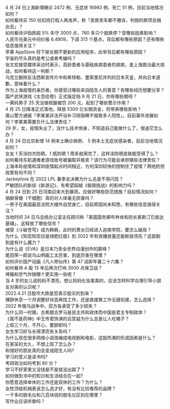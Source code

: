 4 月 24 日上海新增确诊 2472 例、无症状 16983 例、死亡 51 例，目前当地情况如何？  
如何看待买 150 份扣肉打假人再发声，称「卖房卖车都不撤诉，判赔的款项会捐出去」？  
如何看待沪指跌超 5% 失守 3000 点，760 多只个股跌停？受哪些因素影响？  
人民币兑美元中间价报 6.4909，下调 313 个基点，背后都有哪些原因？还有哪些信息值得关注？  
苹果 AppStore 将下架长期不更新的应用程序，此举背后都有哪些原因？  
宇宙的尽头真的是考公或者考编吗？  
张文宏接受媒体采访时表示，高龄患者与基础疾病患者的病故，是上海救治最大挑战，如何看待这一判断？  
乌克兰删除反法西斯宣传片中和希特勒、墨索里尼并列的日本天皇，并向日本道歉，意味着什么？  
作为上海疫情的亲历者，你感受过哪些来自陌生人的善意？有哪些经历想要分享？  
国产武侠游戏《太吾绘卷》正式版定档 9 月 21 日，你有哪些期待？  
一黄码男子 25 天没做核酸被罚 200 元，起到了哪些警示作用？  
4 月 25 日降准正式落地，释放 5300 亿长期资金，将带来哪些影响？  
唐山警方通报「李某某非法开设补习班隐瞒不报致多人阳性」，目前事件进展如何？李某某需要负什么法律责任？  
29 岁，女，疫情失业了，没什么技术傍身，不知道自己能做什么了，很迷茫怎么办？  
4 月 24 日北京新增 14 例本土确诊病例、 5 例本土无症状感染者，目前当地情况如何？  
女友 1 天涂四次防晒，1 瓶防晒 1 周多就用完了，这样涂防晒皮肤能受得了么？  
如何看待东航遇难者游戏账号被骗取并贩卖？该行为可能会承担哪些法律责任？  
上海本轮疫情和深圳疫情起点时间相近，为何深圳较快的控制住了疫情？两地防控政策有何不同？  
Jackeylove 在 2022 LPL 春季总决赛为什么总是不用闪现？  
严敏团队的新综《新游记》，有希望超越《极限挑战》的影响力吗？  
4 月 24 日到 25 日河南迎来大到暴雨，应做好哪些防范措施？目前情况如何？  
捐献骨髓（干细胞）真的对人体毫无损害吗？  
一男子在美国最高法院大楼外自焚身亡，目前原因尚未知悉，有哪些信息值得关注？  
当地时间 24 日乌总统办公室主任顾问称「美国国务卿布林肯和防长奥斯汀已抵达基辅」，这释放了哪些信号？  
魂穿《斗破苍穹》成为韩枫，此时的萧炎已经进入迦南学院，要怎么破局？  
为什么《知否知否应是绿肥红瘦》到 2022 年有效播放量还能断层领先？这部剧到底有什么魔力？  
为什么说《EVA》是日本乃至全世界动漫创作的巅峰？  
尾田荣一郎说鸟山明画工太厉害，到底厉害在哪里？  
如何评价国产动画《凡人修仙传》第 47 话即年番二十六集？  
如何看待 A 股 13 年后再次打响 3000 点保卫战？  
烤箱和空气炸锅哪个更实用一些呢？  
当 4 岁的女儿说妈妈不漂亮，想让妈妈化妆美美的，应该怎样科学合理引导小朋友对美的认识呢？  
2022.4.21 日股市大跌是否表示股灾的到来？  
裸辞休息一个月调整好状态再找工作，还是直接换工作无缝衔接，怎么选择？  
2022 年俄乌战争中，双方各承受了多少损失？  
为什么同一时期，古希腊古罗马是民主共和政体而中国是君主专制政体？  
《我不是药神》中王传君饰演的吕受益为什么总是让人吃橘子？  
上班三个月，不开心，要辞职吗？  
女生学习好与长得漂亮有关系吗？  
为什么现在很多网络小说改编成电视剧和电影，这股热潮的形成因素是什么？  
在家呆的太久，不想上班了怎么办？  
和很好的朋友真的会变成陌生人吗?  
学习的意义是读书吗?  
考研政治如何考到 80 分？  
学习不好家里又没钱是不是就没出路了？  
如何做到书中的知识和生活结合在一起?  
你愿意选择单休的工作还是双休的工作？为什么？  
女性顶级机械表该怎么选才好，有没有比较推荐的品牌？  
一千多的脱毛仪和几百块钱的脱毛仪区别在哪里？  
写作业应该听歌吗？  
